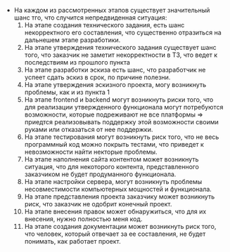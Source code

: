 * На каждом из рассмотренных этапов существует значительный шанс тго, что случится непредвиденная ситуация: 
  1. На этапе создания технического задания, есть шанс некорректного его составления, что существенно отразиться на дальнешем этапе разработики.
  2. На этапе утверждения технического задания существует шанс того, что заказчик не заметит некорректности в ТЗ, что ведет к последствиям из прошлого пункта
  3. На этапе разработки эскиза есть шанс, что разработчик не успеет сдать эскиз в срок, по причине полезни. 
  4. На этапе утверждения эскизного проекта, могу возникнуть проблемы, как и из пункта 1
  5. На этапе frontend и backend могут возникнуть риски того, что для реализации утвержденного функционала могут потребуются возможности, которые подреживают не все платформы 
  => приедтся реализовывать поддержку этой возможности своими руками или отказаться от нее поддержки. 
  6. На этапе тестирования могут возникнуть риск того, что не весь программный код можно покрыть тестами, что приведет к невозможности найти некторые проблемы.
  7. На этапе наполнения сайта контентом может возникнуть ситуация, что для некоторого контента, представленного заказчиком не будет продуманного функционала. 
  8. На этапе настройки сервера, могут возникнуть проблемы несовместимости компьютерных мощностей и функционала. 
  9. На этапе представления проекта заказчику может возникнуть риск, что заказчик не одобрит конечный проект. 
  10. На этапе внесения правок может обнаружиться, что для их внесения, нужно полностью меня код. 
  11. На этапе создания документации может возникнуть риск того, что человек, который отвечает за ее составления, не будет понимать, как работает проект. 
